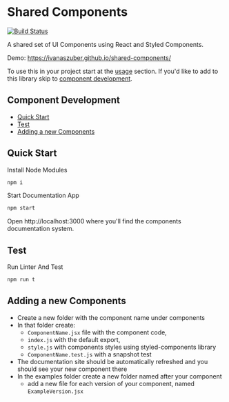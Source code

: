 # Shared Components

[![Build Status](https://travis-ci.org/ivanaszuber/shared-components.svg?branch=master)](https://travis-ci.org/bufferapp/buffer-components)

A shared set of UI Components using React and Styled Components.

Demo: https://ivanaszuber.github.io/shared-components/

To use this in your project start at the [usage](#usage) section. If you'd like to add to this
library skip to [component development](#component-development).

## Component Development

- [Quick Start](#quick-start)
- [Test](#test)
- [Adding a new Components](#adding-a-new-component)

## Quick Start

Install Node Modules

```sh
npm i
```

Start Documentation App

```sh
npm start
```

Open http://localhost:3000 where you'll find the components documentation system.

## Test

Run Linter And Test

```sh
npm run t
```


## Adding a new Components

- Create a new folder with the component name under components
- In that folder create:
    - `ComponentName.jsx` file with the component code,
    - `index.js` with the default export,
    - `style.js` with components styles using styled-components library
    - `ComponentName.test.js` with a snapshot test
- The documentation site should be automatically refreshed and you should see your new component there
- In the examples folder create a new folder named after your component
    - add a new file for each version of your component, named `ExampleVersion.jsx`
